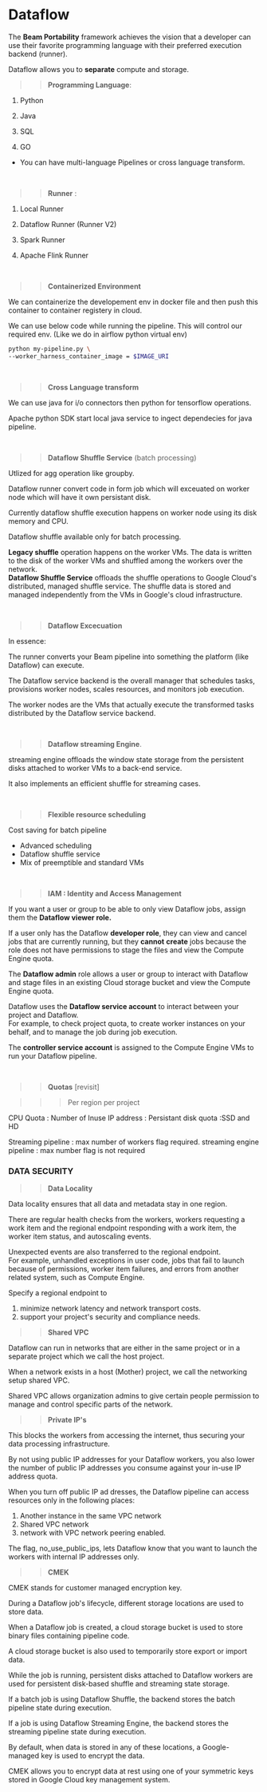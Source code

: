 # Dataflow

The **Beam Portability** framework achieves the vision that a developer can use their favorite programming language with their preferred execution backend (runner). 
 
Dataflow allows you to **separate** compute and storage.


>>**Programming Language**:

1.  Python

2.  Java

3.  SQL

4.  GO

* You can have multi-language Pipelines or cross language transform.

<br>

>>**Runner** : 

1.  Local Runner

2.  Dataflow Runner (Runner V2)

3.  Spark Runner 

4.  Apache Flink Runner 

<br>

>>**Containerized Environment**

We can containerize the developement env in docker file and then push this container to container registery in cloud.

We can use below code while running the pipeline. This will control our required env. (Like we do in airflow python virtual env)

```bash
python my-pipeline.py \
--worker_harness_container_image = $IMAGE_URI
```

<br>

>> **Cross Language transform** 

We can use java for i/o connectors then python for tensorflow operations.

Apache python SDK start local java service to ingect dependecies for java pipeline.

<br>


>> **Dataflow Shuffle Service**  (batch processing)
 
Utlized for agg operation like groupby.

Dataflow runner convert code in form job which will exceuated on worker node which will have it own persistant disk.

Currently dataflow shuffle execution happens on worker node using its disk memory and CPU.

Dataflow shuffle available only for batch processing.

**Legacy shuffle** operation happens on the worker VMs. The data is written to the disk of the worker VMs and shuffled among the workers over the network.\
**Dataflow Shuffle Service** offloads the shuffle operations to Google Cloud's distributed, managed shuffle service. The shuffle data is stored and managed independently from the VMs in Google's cloud infrastructure.


<br>

>> **Dataflow Excecuation** 

In essence:

The runner converts your Beam pipeline into something the platform (like Dataflow) can execute.

The Dataflow service backend is the overall manager that schedules tasks, provisions worker nodes, scales resources, and monitors job execution.

The worker nodes are the VMs that actually execute the transformed tasks distributed by the Dataflow service backend.

<br>


>> **Dataflow streaming Engine**.

streaming engine offloads the window state storage from the persistent disks attached to worker VMs to a back-end service.

It also implements an efficient shuffle for streaming cases.

<br>

>> **Flexible resource scheduling**

Cost saving for batch pipeline
* Advanced scheduling 
* Dataflow shuffle service 
* Mix of preemptible and standard VMs 

<br>

>> **IAM : Identity and Access Management**

If you want a user or group to be able to only view Dataflow jobs, assign them the **Dataflow viewer role.**

If a user only has the Dataflow **developer role**, they can view and cancel jobs that are currently running, but they **cannot** **create** jobs because the role does not have permissions to stage the files and view the Compute Engine quota.

The **Dataflow admin** role allows a user or group to interact with Dataflow and stage files in an existing Cloud storage bucket and view the Compute Engine quota.


Dataflow uses the **Dataflow service account** to interact between your project and Dataflow. \
For example, to check project quota, to create worker instances on your behalf, and to manage the job during job execution.

The **controller service account** is assigned to the Compute Engine VMs to run your Dataflow pipeline.

<br>

>> **Quotas** [revisit]

>>>Per region per project

CPU Quota :
Number of Inuse IP address : 
Persistant disk quota :SSD and HD

Streaming pipeline : max number of workers flag required. 
streaming engine pipeline : max number flag is not required 


### **DATA SECURITY**

>> **Data Locality** 

Data locality ensures that all data and metadata stay in one region.

There are regular health checks from the workers, workers requesting a work item and the regional endpoint responding with a work item, the worker item status, and autoscaling events.

Unexpected events are also transferred to the regional endpoint.\
For example, unhandled exceptions in user code, jobs that fail to launch because of permissions, worker item failures, and errors from another related system, such as Compute Engine.

Specify a regional endpoint to 
1.  minimize network latency and network transport costs.
2.  support your project's security and compliance needs.

>> **Shared VPC** 

Dataflow can run in networks that are either in the same project or in a separate project which we call the host project.

When a network exists in a host (Mother) project, we call the networking setup shared VPC.

Shared VPC allows organization admins to give certain people permission to manage and control specific parts of the network. 

>> **Private IP's**

This blocks the workers from accessing the internet, thus securing your data processing infrastructure.

By not using public IP addresses for your Dataflow workers, you also lower the number of public IP addresses you consume against your in-use IP address quota.

When you turn off public IP ad  dresses, the Dataflow pipeline can access resources only in the following places:

1.  Another instance in the same VPC network
2.  Shared VPC network
3.  network with VPC network peering enabled.

The flag, no_use_public_ips, lets Dataflow know that you want to launch the workers with internal IP addresses only.

>> **CMEK**

CMEK stands for customer managed encryption key.

During a Dataflow job's lifecycle, different storage locations are used to store data.

When a Dataflow job is created, a cloud storage bucket is used to store binary files containing pipeline code.

A cloud storage bucket is also used to temporarily store export or import data.

While the job is running, persistent disks attached to Dataflow workers are used for persistent disk-based shuffle and streaming state storage.

If a batch job is using Dataflow Shuffle, the backend stores the batch pipeline state during execution.

If a job is using Dataflow Streaming Engine, the backend stores the streaming pipeline state during execution.


By default, when data is stored in any of these locations, a Google-managed key is used to encrypt the data.


CMEK allows you to encrypt data at rest using one of your symmetric keys stored in Google Cloud key management system.